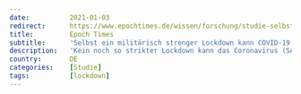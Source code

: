 ```yaml
---
date:          2021-01-03
redirect:      https://www.epochtimes.de/wissen/forschung/studie-selbst-ein-militaerisch-strenger-lockdown-kann-covid-19-nicht-stoppen-a3389595.html
title:         Epoch Times
subtitle:      'Selbst ein militärisch strenger Lockdown kann COVID-19 nicht stoppen'
description:   'Kein noch so strikter Lockdown kann das Coronavirus (SARS-CoV-2) aufhalten, auch nicht mit militärischer Strenge. Im Gegenteil, in einer Gruppe US-Marines mit den vermutlich strengsten Corona-Maßnahmen weltweit breitete sich COVID-19 stärker aus, als in einer Kontrollgruppe.'
country:       DE
categories:    [Studie]
tags:          [lockdown]
---
```

